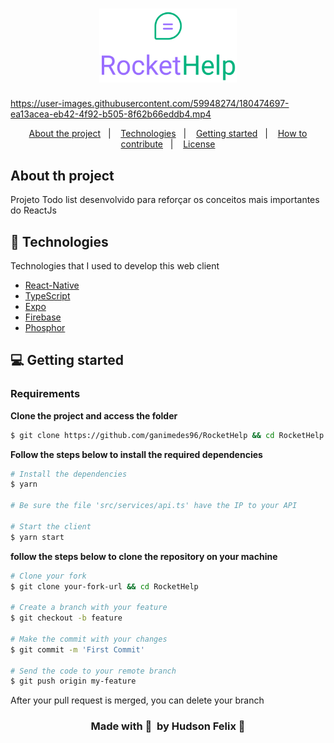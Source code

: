 
<h1 align="center">
    <img alt="TodoList" title="TodoList" src="src/assets/logo_primary.svg" width="220px" />
</h1>

https://user-images.githubusercontent.com/59948274/180474697-ea13acea-eb42-4f92-b505-8f62b66eddb4.mp4

<p align="center">
  <a href="#-about-the-project">About the project</a>&nbsp;&nbsp;&nbsp;|&nbsp;&nbsp;&nbsp;
  <a href="#-technologies">Technologies</a>&nbsp;&nbsp;&nbsp;|&nbsp;&nbsp;&nbsp;
  <a href="#-getting-started">Getting started</a>&nbsp;&nbsp;&nbsp;|&nbsp;&nbsp;&nbsp;
  <a href="#-how-to-contribute">How to contribute</a>&nbsp;&nbsp;&nbsp;|&nbsp;&nbsp;&nbsp;
  <a href="#-license">License</a>
</p>
<h2 >
	About th project
</h2>

<p>Projeto Todo list  desenvolvido para reforçar os conceitos mais importantes do ReactJs </p>

## 🚀 Technologies

Technologies that I used to develop this web client

- [React-Native](https://reactnative.dev)
- [TypeScript](https://www.typescriptlang.org/)
- [Expo](https://expo.dev)
- [Firebase ](https://tailwindui.com)
- [Phosphor](https://phosphoricons.com)

## 💻 Getting started

### Requirements

**Clone the project and access the folder**

```bash
$ git clone https://github.com/ganimedes96/RocketHelp && cd RocketHelp
```

**Follow the steps below to install the required dependencies**

```bash
# Install the dependencies
$ yarn

# Be sure the file 'src/services/api.ts' have the IP to your API

# Start the client
$ yarn start
```


**follow the steps below to clone the repository on your machine**

```bash
# Clone your fork
$ git clone your-fork-url && cd RocketHelp

# Create a branch with your feature
$ git checkout -b feature

# Make the commit with your changes
$ git commit -m 'First Commit'

# Send the code to your remote branch
$ git push origin my-feature
```

After your pull request is merged, you can delete your branch

<h3 align='center'>
    Made with 💜 &nbsp;by Hudson Felix 👋 
	
</h3>
